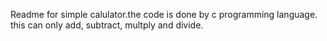 Readme for simple calulator.the code is done by c programming language. this can only add, subtract, multply and divide.
